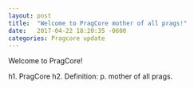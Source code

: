 ```yaml
---
layout: post
title:  "Welcome to PragCore mother of all prags!"
date:   2017-04-22 18:20:35 -0600
categories: Pragcore update
---
```

Welcome to PragCore!

h1. PragCore
h2. Definition:
p. mother of all prags.
